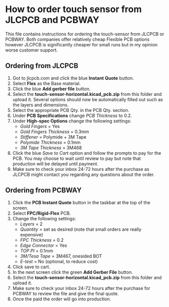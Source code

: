 # How to order touch sensor from JLCPCB and PCBWAY

This file contains instructions for ordering the touch-sensor from JLCPCB or PCBWAY. Both companies offer relatively cheap Flexible PCB options however JLCPCB is significantly cheaper for small runs but in my opinion worse customer support.

## Ordering from JLCPCB
1. Got to jlcpcb.com and click the blue **Instant Quote** button.
2. Select **Flex** as the Base material.
3. Click the blue **Add gerber file** button.
4. Select the **touch-sensor-horizontal.kicad_pcb.zip** from this folder and upload it. Several options should now be automatically filled out such as the layers and dimensions.
5. Select the appropriate PCB Qty. in the PCB Qty. section.
6. Under **PCB Specifications** change _PCB Thickness_ to 0.2.
7. Under **High-spec Options** change the following settings:
    - _Gold Fingers_ = Yes
    - _Gold Fingers Thickness_ = 0.3mm
    - _Stiffener_ = Polymide + 3M Tape
    - _Polymide Thickness_ = 0.1mm
    - _3M Tape Thickness_ = 3M468
8. Click the blue _Save to Cart_ option and follow the prompts to pay for the PCB. You may choose to wait until review to pay but note that production will be delayed until payment. 
9. Make sure to check your inbox 24-72 hours after the purchase as JLCPCB might contact you regarding any questions about the order.

## Ordering from PCBWAY
1. Click the **PCB Instant Quote** button in the taskbar at the top of the screen.
2. Select **FPC/Rigid-Flex** PCB.
3. Change the following settings:
    - _Layers_ = 2
    - _Quantity_ = set as desired (note that small orders are really expensive)
    - _FPC Thickness_ = 0.2
    - _Edge Connector_ = Yes
    - _TOP PI_ = 0.1mm
    - _3M/Tesa Tape_ = 3M467, onesided BOT
    - _E-test_ = No (optional, to reduce cost)
4. Click save to cart.
5. In the next screen click the green **Add Gerber File** button. 
6. Select the **touch-sensor-horizontal.kicad_pcb.zip** from this folder and upload it. 
7. Make sure to check your inbox 24-72 hours after the purchase for PCBWAY to review the file and give the final quote.
8. Once the paid the order will go into production.